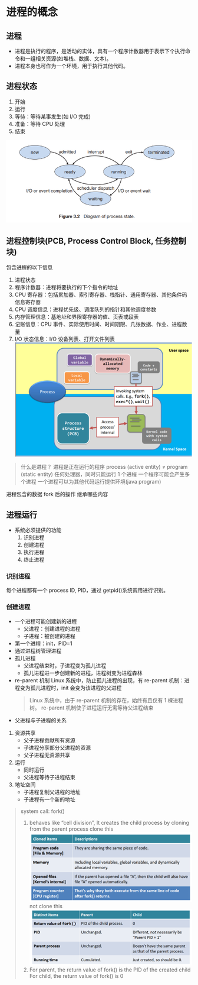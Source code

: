# 进程的概念

## 进程

-   进程是执行的程序，是活动的实体，具有一个程序计数器用于表示下个执行命令和一组相关资源(如堆栈、数据、文本)。
-   进程本身也可作为一个环境，用于执行其他代码。

## 进程状态

1. 开始
2. 运行
3. 等待：等待某事发生(如 I/O 完成)
4. 准备：等待 CPU 处理
5. 结束

![进程状态](2021-03-23-08-29-31.png)

## 进程控制块(PCB, Process Control Block, 任务控制块)

包含进程的以下信息

1. 进程状态
2. 程序计数器：进程将要执行的下个指令的地址
3. CPU 寄存器：包括累加器、索引寄存器、栈指针、通用寄存器、其他条件码信息寄存器
4. CPU 调度信息：进程优先级、调度队列的指针和其他调度参数
5. 内存管理信息：基地址和界限寄存器的值、页表或段表
6. 记账信息：CPU 事件、实际使用时间、时间期限、几张数据、作业、进程数量
7. I/O 状态信息：I/O 设备列表、打开文件列表
   ![Relationship between Process Data & PCB](2021-03-23-14-47-35.png)

> 什么是进程？
> 进程是正在运行的程序
> process (active entity) $\not=$ program (static entity)
> 任何处理器，同时只能运行 1 个进程
> 一个程序可能会产生多个进程
> 一个进程可以为其他代码运行提供环境(java program)

进程包含的数据
fork 后的操作
继承哪些内容

## 进程运行

-   系统必须提供的功能
    1. 识别进程
    2. 创建进程
    3. 执行进程
    4. 终止进程

### 识别进程

每个进程都有一个 process ID, PID，通过 getpid()系统调用进行识别。

### 创建进程

-   一个进程可能创建新的进程
    -   父进程：创建进程的进程
    -   子进程：被创建的进程
-   第一个进程：init，PID=1
-   通过进程树管理进程
-   孤儿进程
    -   父进程结束时，子进程变为孤儿进程
    -   孤儿进程进一步创建新的进程，进程树变为进程森林
-   re-parent 机制
    Linux 系统中，防止孤儿进程的出现，有 re-parent 机制：进程变为孤儿进程时，init 会变为该进程的父进程
    > Linux 系统中，由于 re-parent 机制的存在，始终有且仅有 1 棵进程树。
    > re-parent 机制使子进程运行无需等待父进程结束
-   父进程与子进程的关系

1. 资源共享
    - 父子进程贡献所有资源
    - 子进程分享部分父进程的资源
    - 父子进程无资源共享
1. 运行
    - 同时运行
    - 父进程等待子进程结束
1. 地址空间
    - 子进程复制父进程的地址
    - 子进程有一个新的地址

> system call: fork()
>
> 1.  behaves like “cell division”, It creates the child process by cloning from the parent process
>     clone this
>     ![clone this](2021-03-23-15-18-55.png)
>     not clone this
>     ![not clone this](2021-03-23-15-19-34.png)
> 2.  For parent, the return value of fork() is the PID of the created child
>     For child, the return value of fork() is 0
